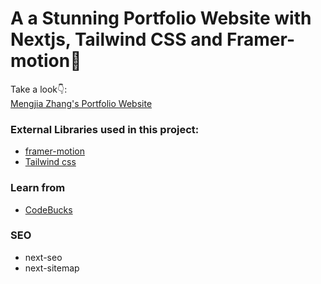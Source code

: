 # A a Stunning Portfolio Website with Nextjs, Tailwind CSS and Framer-motion🌟

Take a look👇: <br />
[Mengjia Zhang's Portfolio Website](https://zhangmengjia.vercel.app/) <br />

### External Libraries used in this project:

- [framer-motion](https://www.framer.com/motion/) <br />
- [Tailwind css](https://tailwindcss.com/) <br />


### Learn from
- [CodeBucks](https://devdreaming.com/)

### SEO
- next-seo
- next-sitemap